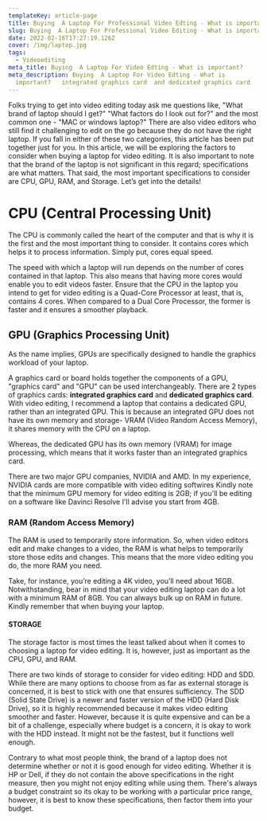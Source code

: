 ```yaml
---
templateKey: article-page
title: Buying  A Laptop For Professional Video Edting - What is important?
slug: Buying  A Laptop For Professional Video Editing - What is important?
date: 2022-02-16T17:27:19.126Z
cover: /img/laptop.jpg
tags:
  - Videoediting
meta_title: Buying  A Laptop For Video Edting - What is important?
meta_description: Buying  A Laptop For Video Edting - What is
  important?   integrated graphics card  and dedicated graphics card
---
```

Folks trying to get into video editing today ask me questions like, "What brand of laptop should I get?" "What factors do I look out for?" and the most common one - "MAC or windows laptop?" There are also video editors who still find it challenging to edit on the go because they do not have the right laptop. If you fall in either of these two categories, this article has been put together just for you.
In this article, we will be exploring the factors to consider when buying a laptop for video editing. It is also important to note that the brand of the laptop is not significant in this regard; specifications are what matters. That said, the most important specifications to consider are CPU, GPU, RAM, and Storage.  Let’s get into the details!

# CPU (Central Processing Unit)

The CPU is commonly called the heart of the computer and that is why it is the first and the most important thing to consider. It contains cores which helps it to process information. Simply put, cores equal speed.

The speed with which a laptop will run depends on the number of cores contained in that laptop. This also means that having more cores would enable you to edit videos faster. Ensure that the CPU in the laptop you intend to get for video editing is a Quad-Core Processor at least, that is, contains 4 cores. When compared to a Dual Core Processor, the former is faster and it ensures a smoother playback.

## GPU (Graphics Processing Unit)

As the name implies, GPUs are specifically designed to handle the graphics workload of your laptop.

A graphics card or board holds together the components of a GPU, "graphics card" and "GPU" can be used interchangeably. There are 2 types of graphics cards: **integrated graphics card** and **dedicated graphics card**. With video editing, I recommend a laptop that contains a dedicated GPU, rather than an integrated GPU. This is because an integrated GPU does not have its own memory and storage- VRAM (Video Random Access Memory), it shares memory with the CPU on a laptop.

Whereas, the dedicated GPU has its own memory (VRAM) for image processing, which means that it works faster than an integrated graphics card.

There are two major GPU companies, NVIDIA and AMD. In my experience, NVIDIA cards are more compatible with video editing softwires Kindly note that the minimum GPU memory for video editing is 2GB; if you'll be editing on a software like Davinci Resolve I'll advise you start from 4GB.

### RAM (Random Access Memory)

The RAM is used to temporarily store information. So, when video editors edit and make changes to a video, the RAM is what helps to temporarily store those edits and changes. This means that the more video editing you do, the more RAM you need.

Take, for instance, you’re editing a 4K video, you’ll need about 16GB. Notwithstanding, bear in mind that your video editing laptop can do a lot with a minimum RAM of 8GB. You can always bulk up on RAM in future. 
Kindly remember that when buying your laptop.

#### STORAGE

The storage factor is most times the least talked about when it comes to choosing a laptop for video editing. It is, however, just as important as the CPU, GPU, and RAM.

There are two kinds of storage to consider for video editing: HDD and SDD. While there are many options to choose from as far as external storage is concerned, it is best to stick with one that ensures sufficiency.
The SDD (Solid State Drive) is a newer and faster version of the HDD (Hard Disk Drive), so it is highly recommended because it makes video editing smoother and faster.
However, because it is quite expensive and can be a bit of a challenge, especially where budget is a concern, it is okay to work with the HDD instead. It might not be the fastest, but it functions well enough. 



Contrary to what most people think, the brand of a laptop does not determine whether or not it is good enough for video editing. Whether it is HP or Dell, if they do not contain the above specifications in the right measure, then you might not enjoy editing while using them. There's always a budget constraint so its okay to be working with a particular price range, however, it is best to know these specifications, then factor them into your budget.